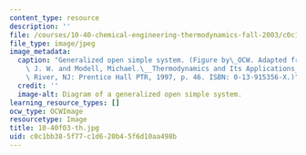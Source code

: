 ```yaml
---
content_type: resource
description: ''
file: /courses/10-40-chemical-engineering-thermodynamics-fall-2003/c0c1bb385f77c1d620b45f6d10aa498b_10-40f03-th.jpg
file_type: image/jpeg
image_metadata:
  caption: "Generalized open simple system. (Figure by\_OCW. Adapted from Tester,\
    \ J. W. and Modell, Michael.\__Thermodynamics and Its Applications_. Upper Saddle\
    \ River, NJ: Prentice Hall PTR, 1997, p. 46. ISBN: 0-13-915356-X.)"
  credit: ''
  image-alt: Diagram of a generalized open simple system.
learning_resource_types: []
ocw_type: OCWImage
resourcetype: Image
title: 10-40f03-th.jpg
uid: c0c1bb38-5f77-c1d6-20b4-5f6d10aa498b
---
```

